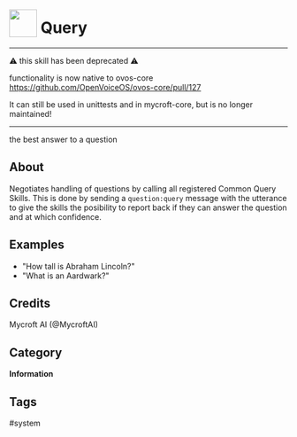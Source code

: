 # <img src='https://raw.githack.com/FortAwesome/Font-Awesome/master/svgs/solid/question.svg' card_color='#40DBB0' width='50' height='50' style='vertical-align:bottom'/> Query
____________
⚠️ this skill has been deprecated ⚠️

functionality is now native to ovos-core https://github.com/OpenVoiceOS/ovos-core/pull/127

It can still be used in unittests and in mycroft-core, but is no longer maintained!

____________
the best answer to a question

## About
Negotiates handling of questions by calling all registered Common Query Skills. This is done by sending a `question:query` message with the utterance to give the skills the posibility to report back if they can answer the question and at which confidence.

## Examples
* "How tall is Abraham Lincoln?"
* "What is an Aardwark?"

## Credits
Mycroft AI (@MycroftAI)

## Category
**Information**

## Tags
#system
